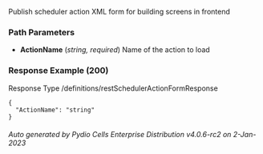 






 
Publish scheduler action XML form for building screens in frontend  


### Path Parameters

 - **ActionName** (_string, required_) Name of the action to load




### Response Example (200)
Response Type /definitions/restSchedulerActionFormResponse

```
{
  "ActionName": "string"
}
```




###### Auto generated by Pydio Cells Enterprise Distribution v4.0.6-rc2 on 2-Jan-2023
